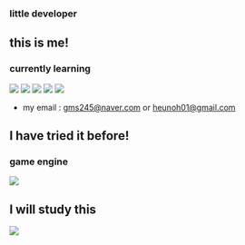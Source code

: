 ### little developer

## this is me!
### currently learning
<p>
<img src="https://img.shields.io/badge/python-C0D84D?style=flat-square&logo=python&logoColor=black"/>
<img src="https://img.shields.io/badge/cpp-00B5E3?style=flat-square&logo=cplusplus&logoColor=blue"/>
<img src="https://img.shields.io/badge/html5-800000?style=flat-square&logo=html5&logoColor=orange"/>
<img src="https://img.shields.io/badge/css-F5F0C5?style=flat-square&logo=csswizardry&logoColor=black"/>
<img src="https://img.shields.io/badge/django-F5F0C5?style=flat-square&logo=django&logoColor=black"/>
</p>

- my email : <gms245@naver.com> or <heunoh01@gmail.com> 


## I have tried it before!
### game engine
<p>
<img src="https://img.shields.io/badge/unity-47302E?style=flat-square&logo=unity&logoColor=white"/>
</p>

## I will study this
<p>
<img src="https://img.shields.io/badge/unrealengine-47302E?style=flat-square&logo=unrealengine&logoColor=white"/>
</p>